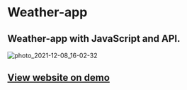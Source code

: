 # Weather-app
<h2>Weather-app with <strong>JavaScript</strong> and <strong>API</strong>.</h2>

![photo_2021-12-08_16-02-32](https://user-images.githubusercontent.com/83240328/145197721-14e9c79b-5a8a-4855-8438-7786754b8e89.jpg)

<h2><a href="https://hakimov-dev.github.io/Weather-app/" target="_blank">View website on demo</a></23>
